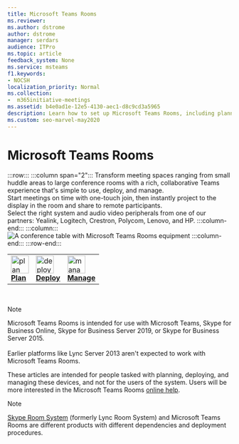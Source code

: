 ```yaml
---
title: Microsoft Teams Rooms
ms.reviewer: 
ms.author: dstrome
author: dstrome
manager: serdars
audience: ITPro
ms.topic: article
feedback_system: None
ms.service: msteams
f1.keywords:
- NOCSH
localization_priority: Normal
ms.collection:
-  m365initiative-meetings
ms.assetid: b4e0ad1e-12e5-4130-aec1-d8c9cd3a5965
description: Learn how to set up Microsoft Teams Rooms, including planning, deploying, and managing the system to create your ideal virtual meeting room.
ms.custom: seo-marvel-may2020
---
```

# Microsoft Teams Rooms

:::row:::
    :::column span="2":::
       Transform meeting spaces ranging from small huddle areas to large conference rooms with a rich, collaborative Teams experience that's simple to use, deploy, and manage. <br> 
       Start meetings on time with one-touch join, then instantly project to the display in the room and share to remote participants.<br> 
       Select the right system and audio video peripherals from one of our partners: Yealink, Logitech, Crestron, Polycom, Lenovo, and HP.
    :::column-end:::
    :::column:::
       ![A conference table with Microsoft Teams Rooms equipment](../media/srs-room.jpg)
    :::column-end:::
:::row-end:::

|               |               |               |
| ------------- | ------------- | ------------- |
|<img src="https://docs.microsoft.com/office/media/icons/list-123-teams.svg" width="40 px" height="40 px" alt="plan icon"> <br> **[Plan](https://docs.microsoft.com/MicrosoftTeams/rooms/rooms-plan)** |<img src="https://docs.microsoft.com/office/media/icons/deploy-teams.svg" width="40 px" height="40 px" alt="deploy icon"> <br> **[Deploy](https://docs.microsoft.com/MicrosoftTeams/rooms/rooms-deploy)** |<img src="https://docs.microsoft.com/office/media/icons/toolbox.svg" width="40 px" height="40 px" alt="manage icon"> <br> **[Manage](https://docs.microsoft.com/MicrosoftTeams/rooms/rooms-manage)** |

<br>

> [!NOTE]
> Microsoft Teams Rooms is intended for use with Microsoft Teams, Skype for Business Online, Skype for Business Server 2019, or Skype for Business Server 2015.  <br><br>Earlier platforms like Lync Server 2013 aren't expected to work with Microsoft Teams Rooms.

These articles are intended for people tasked with planning, deploying, and managing these devices, and not for the users of the system. Users will be more interested in the Microsoft Teams Rooms [online help](https://support.office.com/article/Skype-Room-Systems-version-2-help-e667f40e-5aab-40c1-bd68-611fe0002ba2).

> [!NOTE]
> [Skype Room System](../rooms/lrs-migration.md) (formerly Lync Room System) and Microsoft Teams Rooms are different products with different dependencies and deployment procedures.
